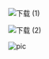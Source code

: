 ![下载 (1)](https://user-images.githubusercontent.com/81423727/170495656-0480337f-96a7-4c60-87d3-95c1e8061580.png)

![下载 (2)](https://user-images.githubusercontent.com/81423727/170505981-a5b8561c-28bc-4f1a-ae3b-71e42aacf59b.png)

![pic](https://user-images.githubusercontent.com/81423727/170515869-bd565351-ffdc-4757-8f4d-1d9c317f1413.jpg)
